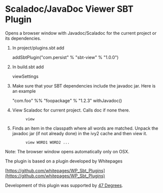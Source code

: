 # Scaladoc/JavaDoc Viewer SBT Plugin

Opens a browser window with Javadoc/Scaladoc
for the current project or its dependencies.


1. In project/plugins.sbt add

     addSbtPlugin("com.persist" % "sbt-view" % "1.0.0")

2. In build.sbt add

     viewSettings

3. Make sure that your SBT dependencies include the javadoc jar.
   Here is an example

    "com.foo" %% "foopackage" % "1.2.3" withJavadoc()

4. View Scaladoc for current project. Calls doc if none there.

             view
5. Finds an item in the classpath where all words are matched.
           Unpack the javadoc jar (if not already done) in the ivy2
           cache and then view it.

             view WORD1 WORD2 ...

Note: The browser window opens automatically only on OSX.

The plugin is based on a plugin developed by Whitepages

  [https://github.com/whitepages/WP_Sbt_Plugins](https://github.com/whitepages/WP_Sbt_Plugins)

Development of this plugin was supported by [47 Degrees](http://www.47deg.com/).


